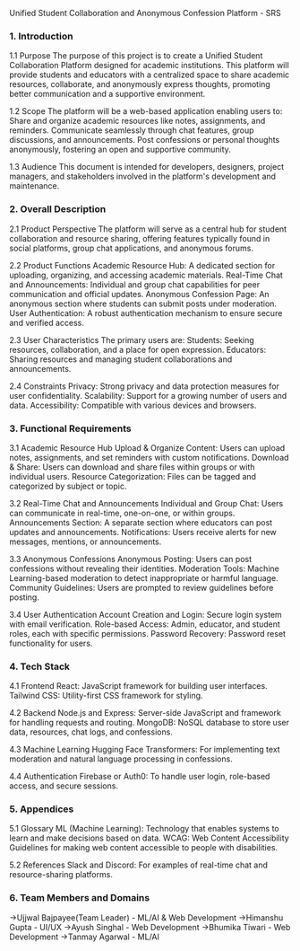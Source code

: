 Unified Student Collaboration and Anonymous Confession Platform - SRS

### 1. Introduction


1.1 Purpose
The purpose of this project is to create a Unified Student Collaboration Platform designed for academic institutions. This platform will provide students and educators with a centralized space to share academic resources, collaborate, and anonymously express thoughts, promoting better communication and a supportive environment.




1.2 Scope
The platform will be a web-based application enabling users to:
Share and organize academic resources like notes, assignments, and reminders.
Communicate seamlessly through chat features, group discussions, and announcements.
Post confessions or personal thoughts anonymously, fostering an open and supportive community.



1.3 Audience
This document is intended for developers, designers, project managers, and stakeholders involved in the platform's development and maintenance.

### 2. Overall Description


2.1 Product Perspective
The platform will serve as a central hub for student collaboration and resource sharing, offering features typically found in social platforms, group chat applications, and anonymous forums.



2.2 Product Functions
Academic Resource Hub: A dedicated section for uploading, organizing, and accessing academic materials.
Real-Time Chat and Announcements: Individual and group chat capabilities for peer communication and official updates.
Anonymous Confession Page: An anonymous section where students can submit posts under moderation.
User Authentication: A robust authentication mechanism to ensure secure and verified access.



2.3 User Characteristics
The primary users are:
Students: Seeking resources, collaboration, and a place for open expression.
Educators: Sharing resources and managing student collaborations and announcements.



2.4 Constraints
Privacy: Strong privacy and data protection measures for user confidentiality.
Scalability: Support for a growing number of users and data.
Accessibility: Compatible with various devices and browsers.


### 3. Functional Requirements


3.1 Academic Resource Hub
Upload & Organize Content: Users can upload notes, assignments, and set reminders with custom notifications.
Download & Share: Users can download and share files within groups or with individual users.
Resource Categorization: Files can be tagged and categorized by subject or topic.



3.2 Real-Time Chat and Announcements
Individual and Group Chat: Users can communicate in real-time, one-on-one, or within groups.
Announcements Section: A separate section where educators can post updates and announcements.
Notifications: Users receive alerts for new messages, mentions, or announcements.



3.3 Anonymous Confessions
Anonymous Posting: Users can post confessions without revealing their identities.
Moderation Tools: Machine Learning-based moderation to detect inappropriate or harmful language.
Community Guidelines: Users are prompted to review guidelines before posting.



3.4 User Authentication
Account Creation and Login: Secure login system with email verification.
Role-based Access: Admin, educator, and student roles, each with specific permissions.
Password Recovery: Password reset functionality for users.


### 4. Tech Stack


4.1 Frontend
React: JavaScript framework for building user interfaces.
Tailwind CSS: Utility-first CSS framework for styling.



4.2 Backend
Node.js and Express: Server-side JavaScript and framework for handling requests and routing.
MongoDB: NoSQL database to store user data, resources, chat logs, and confessions.



4.3 Machine Learning
Hugging Face Transformers: For implementing text moderation and natural language processing in confessions.



4.4 Authentication
Firebase or Auth0: To handle user login, role-based access, and secure sessions.

### 5. Appendices


5.1 Glossary
ML (Machine Learning): Technology that enables systems to learn and make decisions based on data.
WCAG: Web Content Accessibility Guidelines for making web content accessible to people with disabilities.



5.2 References
Slack and Discord: For examples of real-time chat and resource-sharing platforms.


### 6. Team Members and Domains
->Ujjwal Bajpayee(Team Leader) - ML/AI & Web Development
->Himanshu Gupta - UI/UX
->Ayush Singhal - Web Development
->Bhumika Tiwari - Web Development
->Tanmay Agarwal - ML/AI

